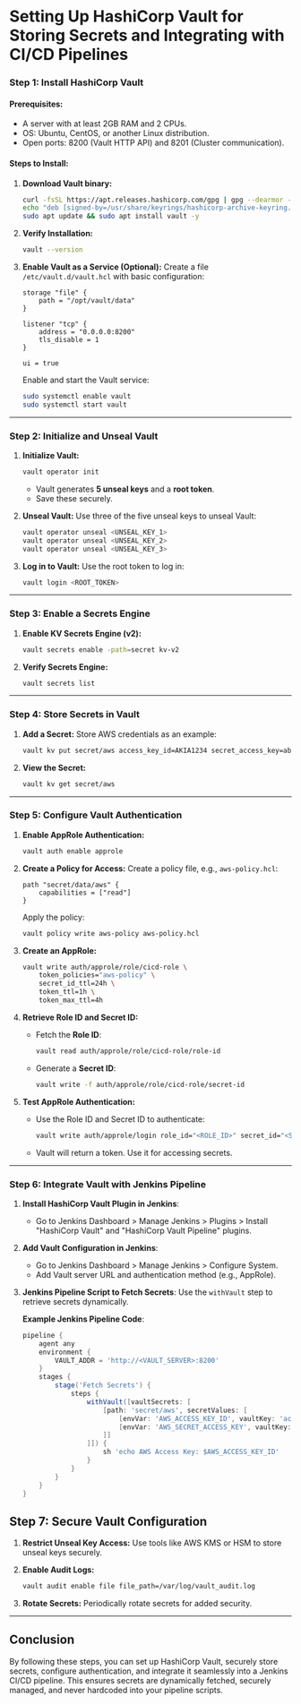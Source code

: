 
# **Setting Up HashiCorp Vault for Storing Secrets and Integrating with CI/CD Pipelines**

### **Step 1: Install HashiCorp Vault**

#### Prerequisites:

- A server with at least 2GB RAM and 2 CPUs.
- OS: Ubuntu, CentOS, or another Linux distribution.
- Open ports: 8200 (Vault HTTP API) and 8201 (Cluster communication).

#### Steps to Install:

1. **Download Vault binary:**
    
    ```bash
    curl -fsSL https://apt.releases.hashicorp.com/gpg | gpg --dearmor -o /usr/share/keyrings/hashicorp-archive-keyring.gpg
    echo "deb [signed-by=/usr/share/keyrings/hashicorp-archive-keyring.gpg] https://apt.releases.hashicorp.com $(lsb_release -cs) main" | sudo tee /etc/apt/sources.list.d/hashicorp.list
    sudo apt update && sudo apt install vault -y
    ```
    
2. **Verify Installation:**
    
    ```bash
    vault --version
    ```
    
3. **Enable Vault as a Service (Optional):**
Create a file `/etc/vault.d/vault.hcl` with basic configuration:
    
    ```hcl
    storage "file" {
        path = "/opt/vault/data"
    }
    
    listener "tcp" {
        address = "0.0.0.0:8200"
        tls_disable = 1
    }
    
    ui = true
    ```
    
    Enable and start the Vault service:
    
    ```bash
    sudo systemctl enable vault
    sudo systemctl start vault
    ```
    

---

### **Step 2: Initialize and Unseal Vault**

1. **Initialize Vault:**
    
    ```bash
    vault operator init
    ```
    
    - Vault generates **5 unseal keys** and a **root token**.
    - Save these securely.
2. **Unseal Vault:**
Use three of the five unseal keys to unseal Vault:
    
    ```bash
    vault operator unseal <UNSEAL_KEY_1>
    vault operator unseal <UNSEAL_KEY_2>
    vault operator unseal <UNSEAL_KEY_3>
    ```
    
3. **Log in to Vault:**
Use the root token to log in:
    
    ```bash
    vault login <ROOT_TOKEN>
    ```
    

---

### **Step 3: Enable a Secrets Engine**

1. **Enable KV Secrets Engine (v2):**
    
    ```bash
    vault secrets enable -path=secret kv-v2
    ```
    
2. **Verify Secrets Engine:**
    
    ```bash
    vault secrets list
    ```
    

---

### **Step 4: Store Secrets in Vault**

1. **Add a Secret:**
Store AWS credentials as an example:
    
    ```bash
    vault kv put secret/aws access_key_id=AKIA1234 secret_access_key=abcd1234xyz
    ```
    
2. **View the Secret:**
    
    ```bash
    vault kv get secret/aws
    ```
    

---

### **Step 5: Configure Vault Authentication**

1. **Enable AppRole Authentication:**
    
    ```bash
    vault auth enable approle
    ```
    
2. **Create a Policy for Access:**
Create a policy file, e.g., `aws-policy.hcl`:
    
    ```hcl
    path "secret/data/aws" {
        capabilities = ["read"]
    }
    ```
    
    Apply the policy:
    
    ```bash
    vault policy write aws-policy aws-policy.hcl
    ```
    
3. **Create an AppRole:**
    
    ```bash
    vault write auth/approle/role/cicd-role \
        token_policies="aws-policy" \
        secret_id_ttl=24h \
        token_ttl=1h \
        token_max_ttl=4h
    ```
    
4. **Retrieve Role ID and Secret ID:**
    - Fetch the **Role ID**:
        ```bash
        vault read auth/approle/role/cicd-role/role-id
        ```
    
    - Generate a **Secret ID**:
        ```bash
        vault write -f auth/approle/role/cicd-role/secret-id
        ```

5. **Test AppRole Authentication:**
    - Use the Role ID and Secret ID to authenticate:
        
        ```bash
        vault write auth/approle/login role_id="<ROLE_ID>" secret_id="<SECRET_ID>"
        ```
        
    - Vault will return a token. Use it for accessing secrets.

---

### **Step 6: Integrate Vault with Jenkins Pipeline**

1. **Install HashiCorp Vault Plugin in Jenkins**:
   - Go to Jenkins Dashboard > Manage Jenkins > Plugins > Install "HashiCorp Vault" and "HashiCorp Vault Pipeline" plugins.

2. **Add Vault Configuration in Jenkins**:
   - Go to Jenkins Dashboard > Manage Jenkins > Configure System.
   - Add Vault server URL and authentication method (e.g., AppRole).

3. **Jenkins Pipeline Script to Fetch Secrets**:
   Use the `withVault` step to retrieve secrets dynamically.

   **Example Jenkins Pipeline Code**:
   ```groovy
   pipeline {
       agent any
       environment {
           VAULT_ADDR = 'http://<VAULT_SERVER>:8200'
       }
       stages {
           stage('Fetch Secrets') {
               steps {
                   withVault([vaultSecrets: [
                       [path: 'secret/aws', secretValues: [
                           [envVar: 'AWS_ACCESS_KEY_ID', vaultKey: 'access_key_id'],
                           [envVar: 'AWS_SECRET_ACCESS_KEY', vaultKey: 'secret_access_key']
                       ]]
                   ]]) {
                       sh 'echo AWS Access Key: $AWS_ACCESS_KEY_ID'
                   }
               }
           }
       }
   }
   ```
## **Step 7: Secure Vault Configuration**

1. **Restrict Unseal Key Access:**
Use tools like AWS KMS or HSM to store unseal keys securely.
2. **Enable Audit Logs:**
    
    ```bash
    vault audit enable file file_path=/var/log/vault_audit.log
    ```
    
3. **Rotate Secrets:**
Periodically rotate secrets for added security.
---

## **Conclusion**
By following these steps, you can set up HashiCorp Vault, securely store secrets, configure authentication, and integrate it seamlessly into a Jenkins CI/CD pipeline. This ensures secrets are dynamically fetched, securely managed, and never hardcoded into your pipeline scripts.

